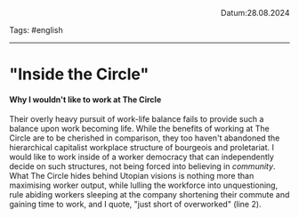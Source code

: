 
<p align="right">Datum:28.08.2024</p>

Tags: #english 

---

# "Inside the Circle"

#### Why I wouldn't like to work at The Circle
Their overly heavy pursuit of work-life balance fails to provide such a balance upon work becoming life. While the benefits of working at The Circle are to be cherished in comparison, they too haven't abandoned the hierarchical capitalist workplace structure of bourgeois and proletariat. I would like to work inside of a worker democracy that can independently decide on such structures, not being forced into believing in *community*. What The Circle hides behind Utopian visions is nothing more than maximising worker output, while lulling the workforce into unquestioning, rule abiding workers sleeping at the company shortening their commute and gaining time to work, and I quote, "just short of overworked" (line 2). 